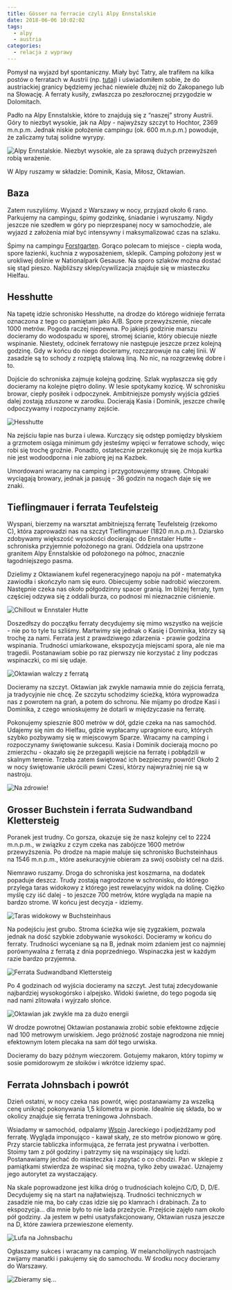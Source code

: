 ```yaml
---
title: Gösser na ferracie czyli Alpy Ennstalskie
date: 2018-06-06 10:02:02
tags:
  - alpy
  - austria
categories:
  - relacja z wyprawy
---
```


Pomysł na wyjazd był spontaniczny. Miały być Tatry, ale trafiłem na kilka postów o ferratach w Austrii (np. [tutaj](malo-za-duze-podroze.blogspot.com)) i uświadomiłem sobie, że do austriackiej granicy będziemy jechać niewiele dłużej niż do Zakopanego lub na Słowację. A ferraty kusiły, zwłaszcza po zeszłorocznej przygodzie w Dolomitach.

Padło na Alpy Ennstalskie, które to znajdują się z “naszej” strony Austrii. Góry to niezbyt wysokie, jak na Alpy - najwyższy szczyt to Hochtor, 2369 m.n.p.m. Jednak niskie położenie campingu (ok. 600 m.n.p.m.) powoduje, że zaliczamy tutaj solidne wyrypy.
<!-- more --> 

![Alpy Ennstalskie. Niezbyt wysokie, ale za sprawą dużych przewyższeń robią wrażenie.](/wyprawysmadnegomnicha/images//austria-2018/1.png)

W Alpy ruszamy w składzie: Dominik, Kasia, Miłosz, Oktawian.

## Baza

Zatem ruszyliśmy. Wyjazd z Warszawy w nocy, przyjazd około 6 rano. Parkujemy na campingu, śpimy godzinkę, śniadanie i wyruszamy. Nigdy jeszcze nie szedłem w góry po nieprzespanej nocy w samochodzie, ale wyjazd z założenia miał być intensywny i maksymalizować czas na szlaku.

Śpimy na campingu [Forstgarten](http://www.landesforste.at/index.php?id=29). Gorąco polecam to miejsce - ciepła woda, spore łazienki, kuchnia z wyposażeniem, sklepik. Camping położony jest w urokliwej dolinie w Nationalpark Gesause. Na sporo szlaków można dostać się stąd pieszo. Najbliższy sklep/cywilizacja znajduje się w miasteczku Hielfau. 

## Hesshutte

Na tapetę idzie schronisko Hesshutte, na drodze do którego widnieje ferrata oznaczona z tego co pamiętam jako A/B. Spore przewyższenie, niecałe 1000 metrów. Pogoda raczej niepewna. Po jakiejś godzinie marszu docieramy do wodospadu w sporej, stromej ścianie, który obiecuje niezłe wspinanie. Niestety, odcinek ferratowy nie następuje jeszcze przez kolejną godzinę. Gdy w końcu do niego docieramy, rozczarowuje na całej linii. W zasadzie są to schody z rozpiętą stalową liną. No nic, na rozgrzewkę dobre i to.

Dojście do schroniska zajmuje kolejną godzinę. Szlak wypłaszcza się gdy docieramy na kolejne piętro doliny. W lesie spotykamy kozicę. W schronisku browar, ciepły posiłek i odpoczynek. Ambitniejsze pomysły wyjścia gdzieś dalej zostają zduszone w zarodku. Docierają Kasia i Dominik, jeszcze chwilę odpoczywamy i rozpoczynamy zejście.

![Hesshutte](/wyprawysmadnegomnicha/images//austria-2018/3.png)

Na zejściu łapie nas burza i ulewa. Kurczący się odstęp pomiędzy błyskiem a grzmotem osiąga minimum gdy jesteśmy wpięci w ferratowe schody, więc robi się trochę groźnie. Ponadto, ostatecznie przekonuję się że moja kurtka nie jest wodoodporna i nie zabiorę jej na Kazbek.

Umordowani wracamy na camping i przygotowujemy strawę. Chłopaki wyciągają browary, jednak ja pasuję - 36 godzin na nogach daje się we znaki.

## Tieflingmauer i ferrata Teufelsteig

Wyspani, bierzemy na warsztat ambitniejszą ferratę Teufelsteig (rzekomo C), która zaprowadzi nas na szczyt Tieflingmauer (1820 m.n.p.m.). Dziarsko zdobywamy większość wysokości docierając do Ennstaler Hutte - schroniska przyjemnie położonego na grani. Oddziela ona upstrzone granitem Alpy Ennstalskie od położonego na północ, znacznie łagodniejszego pasma.

Dzielimy z Oktawianem kufel regeneracyjnego napoju na pół - matematyka zawiodła i skończyło nam się euro. Obiecujemy sobie nadrobić wieczorem. Następnie czeka nas około półgodzinny spacer granią. Im bliżej ferraty, tym częściej odzywa się z oddali burza, co podnosi mi nieznacznie ciśnienie. 

![Chillout w Ennstaler Hutte](/wyprawysmadnegomnicha/images//austria-2018/4.png)

Doszedłszy do początku ferraty decydujemy się mimo wszystko na wejście - nie po to tyle tu szliśmy. Martwimy się jednak o Kasię i Dominika, którzy są trochę za nami. Ferrata jest z prawdziwego zdarzenia - prawie godzina wspinania. Trudności umiarkowane, ekspozycja miejscami spora, ale nie ma tragedii. Postanawiam sobie po raz pierwszy nie korzystać z liny podczas wspinaczki, co mi się udaje. 

![Oktawian walczy z ferratą](/wyprawysmadnegomnicha/images//austria-2018/5.png)

Docieramy na szczyt. Oktawian jak zwykle namawia mnie do zejścia ferratą, ja tradycyjnie nie chcę. Ze szczytu schodzimy ścieżką, która wyprowadza nas z powrotem na grań, a potem do schronu. Nie mijamy po drodze Kasi i Dominika, z czego wnioskujemy że dotarli w międzyczasie na ferratę.

Pokonujemy spiesznie 800 metrów w dół, gdzie czeka na nas samochód. Udajemy się nim do Hielfau, gdzie wypłacamy upragnione euro, których szybko pozbywamy się w miejscowym Sparze. Wracamy na camping i rozpoczynamy świętowanie sukcesu. Kasia i Dominik docierają mocno po zmierzchu - okazało się że przegapili wejście na ferratę i pobłądzili w skalnym terenie. Trzeba zatem świętować ich bezpieczny powrót! Około 2 w nocy świętowanie ukrócili pewni Czesi, którzy najwyraźniej nie są w nastroju.

![Na zdrowie!](/wyprawysmadnegomnicha/images//austria-2018/7.png)

## Grosser Buchstein i ferrata Sudwandband Klettersteig

Poranek jest trudny. Co gorsza, okazuje się że nasz kolejny cel to 2224 m.n.p.m., w związku z czym czeka nas zabójcze 1600 metrów przewyższenia. Po drodze na mapie maluje się schronisko Buchsteinhaus na 1546 m.n.p.m., które asekuracyjnie obieram za swój osobisty cel na dziś.

Niemrawo ruszamy. Droga do schroniska jest koszmarna, na dodatek popaduje deszcz. Trudy zostają nagrodzone w schronisku, do którego przylega taras widokowy z którego jest rewelacyjny widok na dolinę. Ciężko myślę czy iść dalej - to jeszcze 700 metrów, które wygląda na mapie na bardzo strome. W końcu jest decyzja - idziemy.

![Taras widokowy w Buchsteinhaus](/wyprawysmadnegomnicha/images//austria-2018/9.png)

Na podejściu jest grubo. Stroma ścieżka wije się zygzakiem, pozwala jednak na dość szybkie zdobywanie wysokości. Docieramy w końcu do ferraty. Trudności wyceniane są na B, jednak moim zdaniem jest co najmniej porównywalna z ferratą z dnia poprzedniego. Wspinaczka jest w każdym razie bardzo przyjemna.

![Ferrata Sudwandband Klettersteig](/wyprawysmadnegomnicha/images//austria-2018/12.png)

Po 4 godzinach od wyjścia docieramy na szczyt. Jest tutaj zdecydowanie najbardziej wysokogórsko i alpejsko. Widoki świetne, do tego pogoda się nad nami zlitowała i wyjrzało słońce.

![Oktawian jak zwykle ma za dużo energii](/wyprawysmadnegomnicha/images//austria-2018/14.png)

W drodze powrotnej Oktawian postanawia zrobić sobie efektowne zdjęcie nad 100 metrowym urwiskiem. Jego próżność zostaje nagrodzona nie mniej efektownym lotem plecaka na sam dół tego urwiska.

Docieramy do bazy późnym wieczorem. Gotujemy makaron, który topimy w sosie pomidorowym ze słoików i wkrótce idziemy spać. 

## Ferrata Johnsbach i powrót

Dzień ostatni, w nocy czeka nas powrót, więc postanawiamy za wszelką cenę uniknąć pokonywania 1,5 kilometra w pionie. Idealnie się składa, bo w okolicy znajduje się ferrata treningowa Johnsbach.

Wsiadamy w samochód, odpalamy [Wspin](https://www.youtube.com/watch?v=aAVRd5q8Ltg) Jareckiego i podjeżdżamy pod ferratę. Wygląda imponująco - kawał skały, ze sto metrów pionowo w górę. Przy starcie tabliczka informująca, że ferrata jest prywatna i verbotten. Stoimy tam z pół godziny i patrzymy się na wspinający się ludzi. Postanawiamy jechać do miasteczka i zapytać o co chodzi. Pan w sklepie z pamiątkami stwierdza że wspinać się można, tylko żeby uważać. Uznajemy jego autorytet za wystaczający.

Na skale poprowadzone jest kilka dróg o trudnościach kolejno C/D, D, D/E. Decydujemy się na start na najłatwiejszą. Trudności technicznych w zasadzie nie ma, bo cały czas idzie się po klamrach i drabinach. Za to ekspozycja… dla mnie było to nie lada przeżycie. Przejście zajęło nam około pół godziny. Ja jestem w pełni usatysfakcjonowany, Oktawian rusza jeszcze na D, które zawiera przewieszone elementy.

![Lufa na Johnsbachu](/wyprawysmadnegomnicha/images//austria-2018/18.png)

Ogłaszamy sukces i wracamy na camping. W melancholijnych nastrojach zwijamy manatki i pakujemy się do samochodu. W środku nocy docieramy do Warszawy. 

![Zbieramy się...](/wyprawysmadnegomnicha/images//austria-2018/16.png)